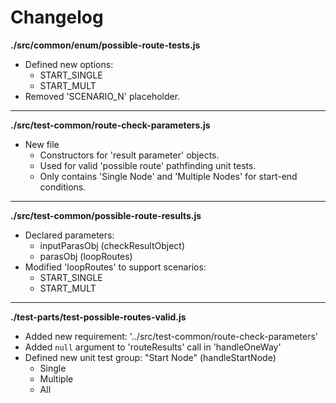 # Changelog

**./src/common/enum/possible-route-tests.js**
* Defined new options:
	* START_SINGLE
	* START_MULT
* Removed 'SCENARIO_N' placeholder.

---

**./src/test-common/route-check-parameters.js**
* New file
	* Constructors for 'result parameter' objects.
	* Used for valid 'possible route' pathfinding unit tests.
	* Only contains 'Single Node' and 'Multiple Nodes' for start-end conditions.

---

**./src/test-common/possible-route-results.js**
* Declared parameters:
	* inputParasObj (checkResultObject)
	* parasObj (loopRoutes)
* Modified 'loopRoutes' to support scenarios:
	* START_SINGLE
	* START_MULT

---

**./test-parts/test-possible-routes-valid.js**
* Added new requirement: '../src/test-common/route-check-parameters'
* Added `null` argument to 'routeResults' call in 'handleOneWay'
* Defined new unit test group: "Start Node" (handleStartNode)
	* Single
	* Multiple
	* All